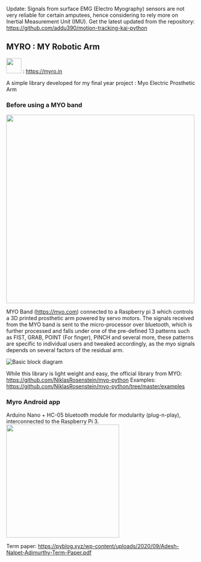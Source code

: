 Update: Signals from surface EMG (Electro Myography) sensors are not very reliable for certain amputees, hence considering to rely more on Inertial Measurement Unit (IMU).
Get the latest updated from the repository: https://github.com/addu390/motion-tracking-kai-python

## MYRO : MY Robotic Arm
<img src="https://pyblog.xyz/wp-content/uploads/2020/09/Myro_Final.png" width="40" > : https://myro.in

A simple library developed for my final year project : Myo Electric Prosthetic Arm

### Before using a MYO band
<img src="https://pyblog.xyz/wp-content/uploads/2020/09/three-copy.png" width="500"/>

MYO Band (https://myo.com) connected to a Raspberry pi 3 which controls a 3D printed prosthetic arm powered by servo motors.
The signals received from the MYO band is sent to the micro-processor over bluetooth, which is further processed and falls under one of the pre-defined 13 patterns such as FIST, GRAB, POINT (For finger), PINCH and several more, these patterns are specific to individual users and tweaked accordingly, as the myo signals depends on several factors of the residual arm.

![Basic block diagram](https://pyblog.xyz/wp-content/uploads/2020/02/Block-Diagram.png?raw=true)

While this library is light weight and easy, the official library from MYO: https://github.com/NiklasRosenstein/myo-python
Examples: https://github.com/NiklasRosenstein/myo-python/tree/master/examples

### Myro Android app

Arduino Nano + HC-05 bluetooth module for modularity (plug-n-play), interconnected to the Raspberry Pi 3.
<img src="https://pyblog.xyz/wp-content/uploads/2020/09/myro-app.png?raw=true" width="300"/>

Term paper: https://pyblog.xyz/wp-content/uploads/2020/09/Adesh-Nalpet-Adimurthy-Term-Paper.pdf
